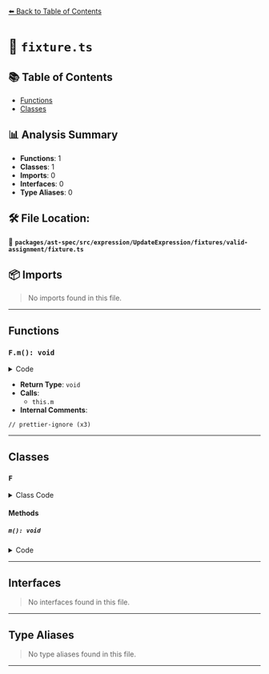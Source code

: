 [⬅️ Back to Table of Contents](../../../../../../../index.md)

# 📄 `fixture.ts`

## 📚 Table of Contents

- [Functions](#functions)
- [Classes](#classes)

## 📊 Analysis Summary

- **Functions**: 1
- **Classes**: 1
- **Imports**: 0
- **Interfaces**: 0
- **Type Aliases**: 0

## 🛠️ File Location:
📂 **`packages/ast-spec/src/expression/UpdateExpression/fixtures/valid-assignment/fixture.ts`**

## 📦 Imports

> No imports found in this file.


---

## Functions

### `F.m(): void`

<details><summary>Code</summary>

```ts
m() {
    this.#a++;
    this.m().a++;
    this[1] = 1;
    F++;
    // prettier-ignore
    (this.#a)++;
    (<number>this.#a)++;
    (this.#a satisfies number)++;
    (this.#a as number)++;
    this.#a!++;
  }
```
</details>

- **Return Type**: `void`
- **Calls**:
  - `this.m`
- **Internal Comments**:
```
// prettier-ignore (x3)
```


---

## Classes

### `F`

<details><summary>Class Code</summary>

```ts
class F {
  #a;

  m() {
    this.#a++;
    this.m().a++;
    this[1] = 1;
    F++;
    // prettier-ignore
    (this.#a)++;
    (<number>this.#a)++;
    (this.#a satisfies number)++;
    (this.#a as number)++;
    this.#a!++;
  }
}
```
</details>

#### Methods

##### `m(): void`

<details><summary>Code</summary>

```ts
m() {
    this.#a++;
    this.m().a++;
    this[1] = 1;
    F++;
    // prettier-ignore
    (this.#a)++;
    (<number>this.#a)++;
    (this.#a satisfies number)++;
    (this.#a as number)++;
    this.#a!++;
  }
```
</details>


---

## Interfaces

> No interfaces found in this file.


---

## Type Aliases

> No type aliases found in this file.


---
